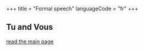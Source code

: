 +++
title = "Formal speech"
languageCode = "fr"
+++

## Tu and Vous

[read the main page](/fr/Tu_and_vous_in_French)
